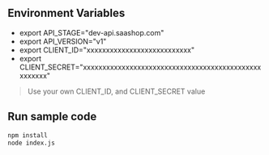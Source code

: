 
## Environment Variables
- export API_STAGE="dev-api.saashop.com"
- export API_VERSION="v1"
- export CLIENT_ID="xxxxxxxxxxxxxxxxxxxxxxxxxxx"
- export CLIENT_SECRET="xxxxxxxxxxxxxxxxxxxxxxxxxxxxxxxxxxxxxxxxxxxxxxxxxxxxx"

> Use your own CLIENT_ID, and CLIENT_SECRET value

## Run sample code
```sh
npm install
node index.js
```
